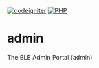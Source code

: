 [![codeigniter](https://img.shields.io/badge/CodeIgniter-DD4814?&logo=CodeIgniter&logoColor=white)](https://codeigniter.com/)
[![PHP](https://img.shields.io/badge/PHP-%23777BB4.svg?logo=php&logoColor=white)]((https://php.net/))
# admin
The BLE Admin Portal (admin)
